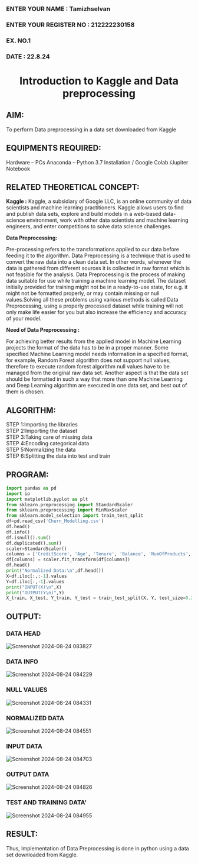 <H3>ENTER YOUR NAME : Tamizhselvan</H3>
<H3>ENTER YOUR REGISTER NO : 212222230158</H3>
<H3>EX. NO.1</H3>
<H3>DATE : 22.8.24</H3>
<H1 ALIGN =CENTER> Introduction to Kaggle and Data preprocessing</H1>

## AIM:

To perform Data preprocessing in a data set downloaded from Kaggle

## EQUIPMENTS REQUIRED:
Hardware – PCs
Anaconda – Python 3.7 Installation / Google Colab /Jupiter Notebook

## RELATED THEORETICAL CONCEPT:

**Kaggle :**
Kaggle, a subsidiary of Google LLC, is an online community of data scientists and machine learning practitioners. Kaggle allows users to find and publish data sets, explore and build models in a web-based data-science environment, work with other data scientists and machine learning engineers, and enter competitions to solve data science challenges.

**Data Preprocessing:**

Pre-processing refers to the transformations applied to our data before feeding it to the algorithm. Data Preprocessing is a technique that is used to convert the raw data into a clean data set. In other words, whenever the data is gathered from different sources it is collected in raw format which is not feasible for the analysis.
Data Preprocessing is the process of making data suitable for use while training a machine learning model. The dataset initially provided for training might not be in a ready-to-use state, for e.g. it might not be formatted properly, or may contain missing or null values.Solving all these problems using various methods is called Data Preprocessing, using a properly processed dataset while training will not only make life easier for you but also increase the efficiency and accuracy of your model.

**Need of Data Preprocessing :**

For achieving better results from the applied model in Machine Learning projects the format of the data has to be in a proper manner. Some specified Machine Learning model needs information in a specified format, for example, Random Forest algorithm does not support null values, therefore to execute random forest algorithm null values have to be managed from the original raw data set.
Another aspect is that the data set should be formatted in such a way that more than one Machine Learning and Deep Learning algorithm are executed in one data set, and best out of them is chosen.


## ALGORITHM:
STEP 1:Importing the libraries<BR>
STEP 2:Importing the dataset<BR>
STEP 3:Taking care of missing data<BR>
STEP 4:Encoding categorical data<BR>
STEP 5:Normalizing the data<BR>
STEP 6:Splitting the data into test and train<BR>

##  PROGRAM:
```py
import pandas as pd
import io
import matplotlib.pyplot as plt
from sklearn.preprocessing import StandardScaler
from sklearn.preprocessing import MinMaxScaler
from sklearn.model_selection import train_test_split
df=pd.read_csv('Churn_Modelling.csv')
df.head()
df.info()
df.isnull().sum()
df.duplicated().sum()
scaler=StandardScaler()
columns = ['CreditScore', 'Age', 'Tenure', 'Balance', 'NumOfProducts', 'EstimatedSalary']
df[columns] = scaler.fit_transform(df[columns])
df.head()
print("Normalized Data:\n",df.head())
X=df.iloc[:,:-1].values
Y=df.iloc[:,-1].values
print("INPUT(X)\n",X)
print("OUTPUT(Y\n)",Y)
X_train, X_test, Y_train, Y_test = train_test_split(X, Y, test_size=0.2)
```
## OUTPUT:
### DATA HEAD
![Screenshot 2024-08-24 083827](https://github.com/user-attachments/assets/b0955751-48fb-42d2-8d2d-905caf3d02f2)

### DATA INFO
![Screenshot 2024-08-24 084229](https://github.com/user-attachments/assets/ced85c42-e3f4-4c98-b1c5-d8311419994d)

### NULL VALUES
![Screenshot 2024-08-24 084331](https://github.com/user-attachments/assets/705eed9e-a1d8-4da3-9576-be280874de46)

### NORMALIZED DATA
![Screenshot 2024-08-24 084551](https://github.com/user-attachments/assets/b31ac0bf-244b-4e53-9f85-6013d5faee70)

### INPUT DATA
![Screenshot 2024-08-24 084703](https://github.com/user-attachments/assets/36b9f4c1-d8ae-4dd7-b824-0a09de907451)

### OUTPUT DATA
![Screenshot 2024-08-24 084826](https://github.com/user-attachments/assets/cea4dfa0-ff1a-4f8c-b3df-1e489f91eecc)

### TEST AND TRAINING DATA'
![Screenshot 2024-08-24 084955](https://github.com/user-attachments/assets/4970e41a-45fa-495b-9ce9-1fb83e71ff92)

## RESULT:
Thus, Implementation of Data Preprocessing is done in python  using a data set downloaded from Kaggle.


